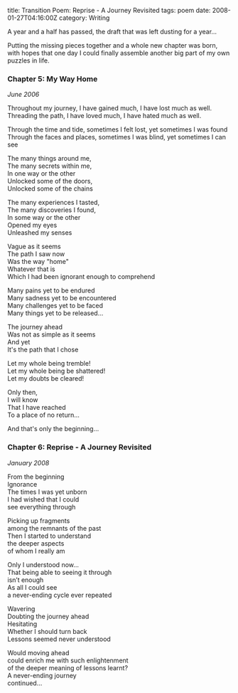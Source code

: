 title: Transition Poem: Reprise - A Journey Revisited
tags: poem
date: 2008-01-27T04:16:00Z
category: Writing

A year and a half has passed, the draft that was left dusting for a year…

Putting the missing pieces together and a whole new chapter was born, with hopes that one day I could finally assemble another big part of my own puzzles in life.

### Chapter 5: My Way Home  

*June 2006*

Throughout my journey, I have gained much, I have lost much as well.    
Threading the path, I have loved much, I have hated much as well.  
  
Through the time and tide, sometimes I felt lost, yet sometimes I was found    
Through the faces and places, sometimes I was blind, yet sometimes I can see  
  
The many things around me,    
The many secrets within me,    
In one way or the other    
Unlocked some of the doors,    
Unlocked some of the chains  
  
The many experiences I tasted,    
The many discoveries I found,    
In some way or the other    
Opened my eyes    
Unleashed my senses  
  
Vague as it seems    
The path I saw now    
Was the way "home"    
Whatever that is    
Which I had been ignorant enough to comprehend  
  
Many pains yet to be endured    
Many sadness yet to be encountered    
Many challenges yet to be faced    
Many things yet to be released…  
  
The journey ahead    
Was not as simple as it seems    
And yet    
It's the path that I chose  
  
Let my whole being tremble!    
Let my whole being be shattered!    
Let my doubts be cleared!  
  
Only then,    
I will know    
That I have reached    
To a place of no return…  
  
And that's only the beginning…  

### Chapter 6: Reprise - A Journey Revisited  

*January 2008*

From the beginning    
Ignorance    
The times I was yet unborn    
I had wished that I could    
see everything through  
  
Picking up fragments    
among the remnants of the past    
Then I started to understand    
the deeper aspects    
of whom I really am  
  
Only I understood now…    
That being able to seeing it through    
isn’t enough    
As all I could see    
a never-ending cycle ever repeated  
  
Wavering    
Doubting the journey ahead    
Hesitating    
Whether I should turn back    
Lessons seemed never understood  
  
Would moving ahead    
could enrich me with such enlightenment    
of the deeper meaning of lessons learnt?    
A never-ending journey    
continued…  
